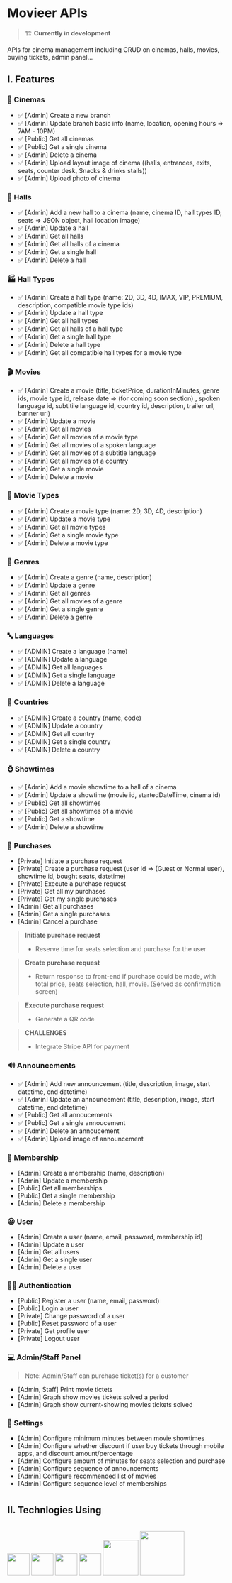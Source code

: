 # Movieer APIs

> 🏗 **Currently in development**

APIs for cinema management including CRUD on cinemas, halls, movies, buying tickets, admin panel...

## I. Features

### 🎥 Cinemas

-   ✅ [Admin] Create a new branch
-   ✅ [Admin] Update branch basic info (name, location, opening hours => 7AM - 10PM)
-   ✅ [Public] Get all cinemas
-   ✅ [Public] Get a single cinema
-   ✅ [Admin] Delete a cinema
-   ✅ [Admin] Upload layout image of cinema ((halls, entrances, exits, seats, counter desk, Snacks & drinks stalls))
-   ✅ [Admin] Upload photo of cinema

### 🎪 Halls

-   ✅ [Admin] Add a new hall to a cinema (name, cinema ID, hall types ID, seats => JSON object, hall location image)
-   ✅ [Admin] Update a hall
-   ✅ [Admin] Get all halls
-   ✅ [Admin] Get all halls of a cinema
-   ✅ [Admin] Get a single hall
-   ✅ [Admin] Delete a hall

### 🏭 Hall Types

-   ✅ [Admin] Create a hall type (name: 2D, 3D, 4D, IMAX, VIP, PREMIUM, description, compatible movie type ids)
-   ✅ [Admin] Update a hall type
-   ✅ [Admin] Get all hall types
-   ✅ [Admin] Get all halls of a hall type
-   ✅ [Admin] Get a single hall type
-   ✅ [Admin] Delete a hall type
-   ✅ [Admin] Get all compatible hall types for a movie type

### 🎬 Movies

-   ✅ [Admin] Create a movie (title, ticketPrice, durationInMinutes, genre ids, movie type id, release date => (for coming soon section) , spoken language id, subtitile language id, country id, description, trailer url, banner url)
-   ✅ [Admin] Update a movie
-   ✅ [Admin] Get all movies
-   ✅ [Admin] Get all movies of a movie type
-   ✅ [Admin] Get all movies of a spoken language
-   ✅ [Admin] Get all movies of a subtitle language
-   ✅ [Admin] Get all movies of a country
-   ✅ [Admin] Get a single movie
-   ✅ [Admin] Delete a movie

### 🎦 Movie Types

-   ✅ [Admin] Create a movie type (name: 2D, 3D, 4D, description)
-   ✅ [Admin] Update a movie type
-   ✅ [Admin] Get all movie types
-   ✅ [Admin] Get a single movie type
-   ✅ [Admin] Delete a movie type

### 🎃 Genres

-   ✅ [Admin] Create a genre (name, description)
-   ✅ [Admin] Update a genre
-   ✅ [Admin] Get all genres
-   ✅ [Admin] Get all movies of a genre
-   ✅ [Admin] Get a single genre
-   ✅ [Admin] Delete a genre

### 🔤 Languages

-   ✅ [ADMIN] Create a language (name)
-   ✅ [ADMIN] Update a language
-   ✅ [ADMIN] Get all languages
-   ✅ [ADMIN] Get a single language
-   ✅ [ADMIN] Delete a language

### 🚩 Countries

-   ✅ [ADMIN] Create a country (name, code)
-   ✅ [ADMIN] Update a country
-   ✅ [ADMIN] Get all country
-   ✅ [ADMIN] Get a single country
-   ✅ [ADMIN] Delete a country

### ⌚ Showtimes

-   ✅ [Admin] Add a movie showtime to a hall of a cinema
-   ✅ [Admin] Update a showtime (movie id, startedDateTime, cinema id)
-   ✅ [Public] Get all showtimes
-   ✅ [Public] Get all showtimes of a movie
-   ✅ [Public] Get a showtime
-   ✅ [Admin] Delete a showtime

### 🎫 Purchases

-   [Private] Initiate a purchase request
-   [Private] Create a purchase request (user id => (Guest or Normal user), showtime id, bought seats, datetime)
-   [Private] Execute a purchase request
-   [Private] Get all my purchases
-   [Private] Get my single purchases
-   [Admin] Get all purchases
-   [Admin] Get a single purchases
-   [Admin] Cancel a purchase

> **Initiate purchase request**
>
> -   Reserve time for seats selection and purchase for the user

> **Create purchase request**
>
> -   Return response to front-end if purchase could be made, with total price, seats selection, hall, movie. (Served as confirmation screen)

> **Execute purchase request**
>
> -   Generate a QR code

> **CHALLENGES**
>
> -   Integrate Stripe API for payment

### 🔊 Announcements

-   ✅ [Admin] Add new announcement (title, description, image, start datetime, end datetime)
-   ✅ [Admin] Update an announcement (title, description, image, start datetime, end datetime)
-   ✅ [Public] Get all annoucements
-   ✅ [Public] Get a single annoucement
-   ✅ [Admin] Delete an annoucement
-   ✅ [Admin] Upload image of announcement

### 📃 Membership

-   [Admin] Create a membership (name, description)
-   [Admin] Update a membership
-   [Public] Get all memberships
-   [Public] Get a single membership
-   [Admin] Delete a membership

### 😀 User

-   [Admin] Create a user (name, email, password, membership id)
-   [Admin] Update a user
-   [Admin] Get all users
-   [Admin] Get a single user
-   [Admin] Delete a user

### 👨‍💻 Authentication

-   [Public] Register a user (name, email, password)
-   [Public] Login a user
-   [Private] Change password of a user
-   [Public] Reset password of a user
-   [Private] Get profile user
-   [Private] Logout user

### 💻 Admin/Staff Panel

> Note: Admin/Staff can purchase ticket(s) for a customer

-   [Admin, Staff] Print movie tictets
-   [Admin] Graph show movies tickets solved a period
-   [Admin] Graph show current-showing movies tickets solved

### 📐 Settings

-   [Admin] Configure minimum minutes between movie showtimes
-   [Admin] Configure whether discount if user buy tickets through mobile apps, and discount amount/percentage
-   [Admin] Configure amount of minutes for seats selection and purchase
-   [Admin] Configure sequence of announcements
-   [Admin] Configure recommended list of movies
-   [Admin] Configure sequence level of memberships

#

## II. Technlogies Using

<br />
<img src="https://icon-library.com/images/nodejs-icon/nodejs-icon-24.jpg" height=50/>
<img src="https://expressjs.com/images/express-facebook-share.png" height=50/>
<img src="https://webassets.mongodb.com/_com_assets/cms/mongodb_logo1-76twgcu2dm.png" height=50/>
<img src="https://upload.wikimedia.org/wikipedia/commons/thumb/d/db/Npm-logo.svg/800px-Npm-logo.svg.png" height=50/>
<img src="https://ucarecdn.com/e6a83674-f37e-453b-98e0-90b5c3193046/" height=80/>
<img src="https://fastnetmon.com/wp-content/uploads/2019/04/DO.png" height=100/>
